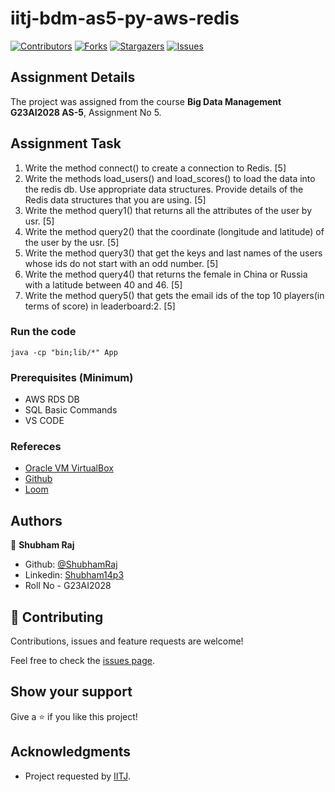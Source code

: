 # iitj-bdm-as5-py-aws-redis

[![Contributors][contributors-shield]][contributors-url]
[![Forks][forks-shield]][forks-url]
[![Stargazers][stars-shield]][stars-url]
[![Issues][issues-shield]][issues-url]

## Assignment Details

The project was assigned from the course **Big Data Management G23AI2028 AS-5**, Assignment No 5.

## Assignment Task

1. Write the method connect() to create a connection to Redis. [5]
2. Write the methods load_users() and load_scores() to load the data into the redis db. Use
appropriate data structures. Provide details of the Redis data structures that you are
using. [5]
3. Write the method query1() that returns all the attributes of the user by usr. [5]
4. Write the method query2() that the coordinate (longitude and latitude) of the user by the
usr. [5]
5. Write the method query3() that get the keys and last names of the users whose ids do
not start with an odd number. [5]
6. Write the method query4() that returns the female in China or Russia with a latitude
between 40 and 46. [5]
7. Write the method query5() that gets the email ids of the top 10 players(in terms of score)
in leaderboard:2. [5]

### Run the code

```
java -cp "bin;lib/*" App
```

### Prerequisites (Minimum)

- AWS RDS DB
- SQL Basic Commands
- VS CODE

### Refereces

- [Oracle VM VirtualBox](https://www.virtualbox.org/)
- [Github](https://github.com)
- [Loom](https://www.loom.com/)

## Authors

👤 **Shubham Raj**

- Github: [@ShubhamRaj](https://github.com/shubham14p3)
- Linkedin: [Shubham14p3](https://www.linkedin.com/in/shubham14p3/)
- Roll No - G23AI2028


## 🤝 Contributing

Contributions, issues and feature requests are welcome!

Feel free to check the [issues page](https://github.com/shubham14p3/vm-g23ai2028-php/issues).

## Show your support

Give a ⭐️ if you like this project!

## Acknowledgments

- Project requested by [IITJ](https://www.iitj.ac.in/).

<!-- MARKDOWN LINKS & IMAGES -->

[contributors-shield]: https://img.shields.io/github/contributors/shubham14p3/members-only.svg?style=flat-square
[contributors-url]: https://github.com/shubham14p3/vm-g23ai2028-php/graphs/contributors
[forks-shield]: https://img.shields.io/github/forks/shubham14p3/members-only.svg?style=flat-square
[forks-url]: https://github.com/shubham14p3/vm-g23ai2028-php/network/members
[stars-shield]: https://img.shields.io/github/stars/shubham14p3/members-only.svg?style=flat-square
[stars-url]: https://github.com/shubham14p3/vm-g23ai2028-php/stargazers
[issues-shield]: https://img.shields.io/github/issues/shubham14p3/members-only.svg?style=flat-square
[issues-url]: https://github.com/shubham14p3/vm-g23ai2028-php/issues


